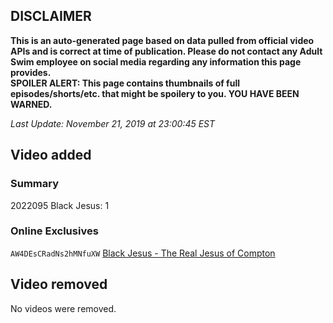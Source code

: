 ## DISCLAIMER
**This is an auto-generated page based on data pulled from official video APIs and is correct at time of publication. Please do not contact any Adult Swim employee on social media regarding any information this page provides.**  
**SPOILER ALERT: This page contains thumbnails of full episodes/shorts/etc. that might be spoilery to you. YOU HAVE BEEN WARNED.**  

_Last Update: November 21, 2019 at 23:00:45 EST_
## Video added
### Summary
2022095 Black Jesus: 1  
### Online Exclusives
`AW4DEsCRadNs2hMNfuXW` [Black Jesus - The Real Jesus of Compton](https://www.adultswim.com/videos/black-jesus/the-real-jesus-of-compton)  
## Video removed
No videos were removed.  
